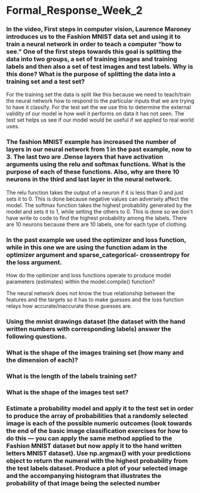 # Formal_Response_Week_2

### In the video, First steps in computer vision, Laurence Maroney introduces us to the Fashion MNIST data set and using it to train a neural network in order to teach a computer “how to see.” One of the first steps towards this goal is splitting the data into two groups, a set of training images and training labels and then also a set of test images and test labels. Why is this done? What is the purpose of splitting the data into a training set and a test set?

For the training set the data is split like this because we need to teach/train the neural network how to respond to the particular inputs that we are trying to have it classify. For the test set the we use this to determine the external validity of our model ie how well it performs on data it has not seen. The test set helps us see if our model would be useful if we applied to real world uses.


### The fashion MNIST example has increased the number of layers in our neural network from 1 in the past example, now to 3. The last two are .Dense layers that have activation arguments using the relu and softmax functions. What is the purpose of each of these functions. Also, why are there 10 neurons in the third and last layer in the neural network.

The relu function takes the output of a neuron if it is less than 0 and just sets it to 0. This is done because negative values can adversely affect the model.
The softmax function takes the highest probability generated by the model and sets it to 1, while setting the others to 0. This is done so we don't have write to code to find the highest probability among the labels. 
There are 10 neurons because there are 10 labels, one for each type of clothing.


### In the past example we used the optimizer and loss function, while in this one we are using the function adam in the optimizer argument and sparse_categorical- crossentropy for the loss argument. 
How do the optimizer and loss functions operate to produce model parameters (estimates) within the model.compile() function?

The neural network does not know the true relationship between the features and the targets so it has to make guesses and the loss function relays how accurate/inaccurate those guesses are.

### Using the mnist drawings dataset (the dataset with the hand written numbers with corresponding labels) answer the following questions.
### What is the shape of the images training set (how many and the dimension of each)?


### What is the length of the labels training set?


### What is the shape of the images test set?


### Estimate a probability model and apply it to the test set in order to produce the array of probabilities that a randomly selected image is each of the possible numeric outcomes (look towards the end of the basic image classification exercises for how to do this — you can apply the same method applied to the Fashion MNIST dataset but now apply it to the hand written letters MNIST dataset). Use np.argmax() with your predictions object to return the numeral with the highest probability from the test labels dataset. Produce a plot of your selected image and the accompanying histogram that illustrates the probability of that image being the selected number


